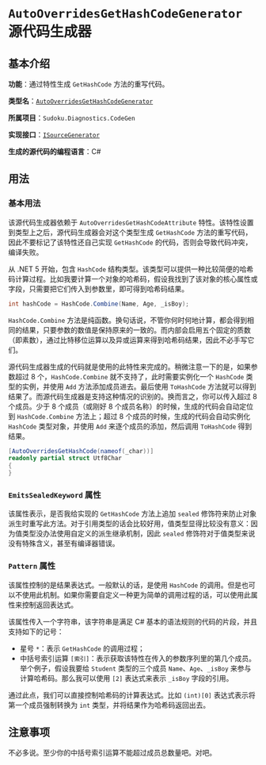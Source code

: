 # `AutoOverridesGetHashCodeGenerator` 源代码生成器

## 基本介绍

**功能**：通过特性生成 `GetHashCode` 方法的重写代码。

**类型名**：[`AutoOverridesGetHashCodeGenerator`](https://github.com/SunnieShine/Sudoku/blob/main/src/Sudoku.Diagnostics.CodeGen/Generators/AutoOverridesGetHashCodeGenerator.cs)

**所属项目**：`Sudoku.Diagnostics.CodeGen`

**实现接口**：[`ISourceGenerator`](https://docs.microsoft.com/en-us/dotnet/api/microsoft.codeanalysis.isourcegenerator)

**生成的源代码的编程语言**：C#

## 用法

### 基本用法

该源代码生成器依赖于 `AutoOverridesGetHashCodeAttribute` 特性。该特性设置到类型上之后，源代码生成器会对这个类型生成 `GetHashCode` 方法的重写代码，因此不要标记了该特性还自己实现 `GetHashCode` 的代码，否则会导致代码冲突，编译失败。

从 .NET 5 开始，包含 `HashCode` 结构类型。该类型可以提供一种比较简便的哈希码计算过程。比如我要计算一个对象的哈希码，假设我找到了该对象的核心属性或字段，只需要把它们传入到参数里，即可得到哈希码结果。

```csharp
int hashCode = HashCode.Combine(Name, Age, _isBoy);
```

`HashCode.Combine` 方法是纯函数。换句话说，不管你何时何地计算，都会得到相同的结果，只要参数的数值是保持原来的一致的。而内部会启用五个固定的质数（即素数），通过比特移位运算以及异或运算来得到哈希码结果，因此不必手写它们。

源代码生成器生成的代码就是使用的此特性来完成的。稍微注意一下的是，如果参数超过 8 个，`HashCode.Combine` 就不支持了，此时需要实例化一个 `HashCode` 类型的实例，并使用 `Add` 方法添加成员进去。最后使用 `ToHashCode` 方法就可以得到结果了。而源代码生成器是支持这种情况的识别的。换而言之，你可以传入超过 8 个成员。少于 8 个成员（或刚好 8 个成员名称）的时候，生成的代码会自动定位到 `HashCode.Combine` 方法上；超过 8 个成员的时候，生成的代码会自动实例化 `HashCode` 类型对象，并使用 `Add` 来逐个成员的添加，然后调用 `ToHashCode` 得到结果。

```csharp
[AutoOverridesGetHashCode(nameof(_char))]
readonly partial struct Utf8Char
{
}
```

### `EmitsSealedKeyword` 属性

该属性表示，是否我给实现的 `GetHashCode` 方法上追加 `sealed` 修饰符来防止对象派生时重写此方法。对于引用类型的话会比较好用，值类型显得比较没有意义：因为值类型没办法使用自定义的派生继承机制，因此 `sealed` 修饰符对于值类型来说没有特殊含义，甚至有编译器错误。

### `Pattern` 属性

该属性控制的是结果表达式。一般默认的话，是使用 `HashCode` 的调用。但是也可以不使用此机制。如果你需要自定义一种更为简单的调用过程的话，可以使用此属性来控制返回表达式。

该属性传入一个字符串，该字符串是满足 C# 基本的语法规则的代码的片段，并且支持如下的记号：

* 星号 `*`：表示 `GetHashCode` 的调用过程；
* 中括号索引运算 `[索引]`：表示获取该特性在传入的参数序列里的第几个成员。举个例子，假设我要给 `Student` 类型的三个成员 `Name`、`Age`、`_isBoy` 来参与计算哈希码。那么我可以使用 `[2]` 表达式来表示 `_isBoy` 字段的引用。

通过此点，我们可以直接控制哈希码的计算表达式。比如 `(int)[0]` 表达式表示将第一个成员强制转换为 `int` 类型，并将结果作为哈希码返回出去。

## 注意事项

不必多说。至少你的中括号索引运算不能超过成员总数量吧。对吧。
